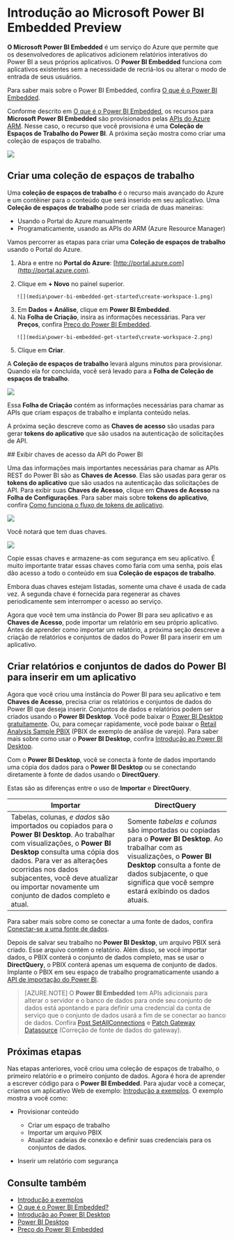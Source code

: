 <properties
   pageTitle="Introdução ao Microsoft Power BI Embedded Preview"
   description="Power BI Embedded, adicione relatórios interativos do Power BI a seu aplicativo de business intelligence"
   services="power-bi-embedded"
   documentationCenter=""
   authors="dvana"
   manager="NA"
   editor=""
   tags=""/>
<tags
   ms.service="power-bi-embedded"
   ms.devlang="NA"
   ms.topic="hero-article"
   ms.tgt_pltfrm="NA"
   ms.workload="powerbi"
   ms.date="04/24/2016"
   ms.author="derrickv"/>

# Introdução ao Microsoft Power BI Embedded Preview

**O Microsoft Power BI Embedded** é um serviço do Azure que permite que os desenvolvedores de aplicativos adicionem relatórios interativos do Power BI a seus próprios aplicativos. O **Power BI Embedded** funciona com aplicativos existentes sem a necessidade de recriá-los ou alterar o modo de entrada de seus usuários.

Para saber mais sobre o Power BI Embedded, confira [O que é o Power BI Embedded](power-bi-embedded-what-is-power-bi-embedded.md).

Conforme descrito em [O que é o Power BI Embedded](power-bi-embedded-what-is-power-bi-embedded.md), os recursos para **Microsoft Power BI Embedded** são provisionados pelas [ APIs do Azure ARM](https://msdn.microsoft.com/library/mt712306.aspx). Nesse caso, o recurso que você provisiona é uma **Coleção de Espaços de Trabalho do Power BI**. A próxima seção mostra como criar uma coleção de espaços de trabalho.

![](media\power-bi-embedded-get-started\introduction.png)

## Criar uma coleção de espaços de trabalho
Uma **coleção de espaços de trabalho** é o recurso mais avançado do Azure e um contêiner para o conteúdo que será inserido em seu aplicativo. Uma **Coleção de espaços de trabalho** pode ser criada de duas maneiras:

   -	Usando o Portal do Azure manualmente
   -	Programaticamente, usando as APIs do ARM (Azure Resource Manager)

Vamos percorrer as etapas para criar uma **Coleção de espaços de trabalho** usando o Portal do Azure.

   1.	Abra e entre no **Portal do Azure**: [http://portal.azure.com](http://portal.azure.com).

   2.	Clique em **+ Novo** no painel superior.

       ![](media\power-bi-embedded-get-started\create-workspace-1.png)

   3.	Em **Dados + Análise**, clique em **Power BI Embedded**.
   4.	Na **Folha de Criação**, insira as informações necessárias. Para ver **Preços**, confira [Preço do Power BI Embedded](http://go.microsoft.com/fwlink/?LinkID=760527).

       ![](media\power-bi-embedded-get-started\create-workspace-2.png)

   5. Clique em **Criar**.

A **Coleção de espaços de trabalho** levará alguns minutos para provisionar. Quando ela for concluída, você será levado para a **Folha de Coleção de espaços de trabalho**.

   ![](media\power-bi-embedded-get-started\create-workspace-3.png)

Essa **Folha de Criação** contém as informações necessárias para chamar as APIs que criam espaços de trabalho e implanta conteúdo nelas.

A próxima seção descreve como as **Chaves de acesso** são usadas para gerar **tokens do aplicativo** que são usados na autenticação de solicitações de API.

<a name="view-access-keys"/>
## Exibir chaves de acesso da API do Power BI

Uma das informações mais importantes necessárias para chamar as APIs REST do Power BI são as **Chaves de Acesso**. Elas são usadas para gerar os **tokens do aplicativo** que são usados na autenticação das solicitações de API. Para exibir suas **Chaves de Acesso**, clique em **Chaves de Acesso** na **Folha de Configurações**. Para saber mais sobre **tokens do aplicativo**, confira [Como funciona o fluxo de tokens de aplicativo](power-bi-embedded-app-token-flow.md).

   ![](media\power-bi-embedded-get-started\access-keys.png)

Você notará que tem duas chaves.

   ![](media\power-bi-embedded-get-started\access-keys-2.png)

Copie essas chaves e armazene-as com segurança em seu aplicativo. É muito importante tratar essas chaves como faria com uma senha, pois elas dão acesso a todo o conteúdo em sua **Coleção de espaços de trabalho**.

Embora duas chaves estejam listadas, somente uma chave é usada de cada vez. A segunda chave é fornecida para regenerar as chaves periodicamente sem interromper o acesso ao serviço.

Agora que você tem uma instância do Power BI para seu aplicativo e as **Chaves de Acesso**, pode importar um relatório em seu próprio aplicativo. Antes de aprender como importar um relatório, a próxima seção descreve a criação de relatórios e conjuntos de dados do Power BI para inserir em um aplicativo.

## Criar relatórios e conjuntos de dados do Power BI para inserir em um aplicativo

Agora que você criou uma instância do Power BI para seu aplicativo e tem **Chaves de Acesso**, precisa criar os relatórios e conjuntos de dados do Power BI que deseja inserir. Conjuntos de dados e relatórios podem ser criados usando o **Power BI Desktop**. Você pode baixar o [Power BI Desktop gratuitamente](https://powerbi.microsoft.com/documentation/powerbi-desktop-get-the-desktop/). Ou, para começar rapidamente, você pode baixar o [Retail Analysis Sample PBIX](http://go.microsoft.com/fwlink/?LinkID=780547) (PBIX de exemplo de análise de varejo). Para saber mais sobre como usar o **Power BI Desktop**, confira [Introdução ao Power BI Desktop](https://powerbi.microsoft.com/pt-BR/guided-learning/powerbi-learning-0-2-get-started-power-bi-desktop).

Com o **Power BI Desktop**, você se conecta à fonte de dados importando uma cópia dos dados para o **Power BI Desktop** ou se conectando diretamente à fonte de dados usando o **DirectQuery**.

Estas são as diferenças entre o uso de **Importar** e **DirectQuery**.

|Importar | DirectQuery
|---|---
|Tabelas, colunas, *e dados* são importados ou copiados para o **Power BI Desktop**. Ao trabalhar com visualizações, o **Power BI Desktop** consulta uma cópia dos dados. Para ver as alterações ocorridas nos dados subjacentes, você deve atualizar ou importar novamente um conjunto de dados completo e atual.|Somente *tabelas e colunas* são importadas ou copiadas para o **Power BI Desktop**. Ao trabalhar com as visualizações, o **Power BI Desktop** consulta a fonte de dados subjacente, o que significa que você sempre estará exibindo os dados atuais.

Para saber mais sobre como se conectar a uma fonte de dados, confira [Conectar-se a uma fonte de dados](power-bi-embedded-connect-datasource.md).

Depois de salvar seu trabalho no **Power BI Desktop**, um arquivo PBIX será criado. Esse arquivo contém o relatório. Além disso, se você importar dados, o PBIX conterá o conjunto de dados completo, mas se usar o **DirectQuery**, o PBIX conterá apenas um esquema de conjunto de dados. Implante o PBIX em seu espaço de trabalho programaticamente usando a [API de importação do Power BI](https://msdn.microsoft.com/library/mt711504.aspx).

> [AZURE.NOTE] O **Power BI Embedded** tem APIs adicionais para alterar o servidor e o banco de dados para onde seu conjunto de dados está apontando e para definir uma credencial da conta de serviço que o conjunto de dados usará a fim de se conectar ao banco de dados. Confira [Post SetAllConnections](https://msdn.microsoft.com/library/mt711505.aspx) e [Patch Gateway Datasource](https://msdn.microsoft.com/library/mt711498.aspx) (Correção de fonte de dados do gateway).

## Próximas etapas
Nas etapas anteriores, você criou uma coleção de espaços de trabalho, o primeiro relatório e o primeiro conjunto de dados. Agora é hora de aprender a escrever código para o **Power BI Embedded**. Para ajudar você a começar, criamos um aplicativo Web de exemplo: [Introdução a exemplos](power-bi-embedded-get-started-sample.md). O exemplo mostra a você como:

  -	Provisionar conteúdo
      - Criar um espaço de trabalho
      - Importar um arquivo PBIX
      - Atualizar cadeias de conexão e definir suas credenciais para os conjuntos de dados.

  -	Inserir um relatório com segurança

## Consulte também
- [Introdução a exemplos](power-bi-embedded-get-started-sample.md)
- [O que é o Power BI Embedded?](power-bi-embedded-what-is-power-bi-embedded.md)
- [Introdução ao Power BI Desktop](https://powerbi.microsoft.com/documentation/powerbi-desktop-getting-started)
- [Power BI Desktop](https://powerbi.microsoft.com/documentation/powerbi-desktop-get-the-desktop/)
- [Preço do Power BI Embedded](http://go.microsoft.com/fwlink/?LinkID=760527)

<!---HONumber=AcomDC_0427_2016-->